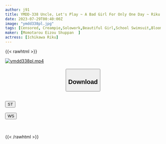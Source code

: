 ```yaml
---
author: j91
title: YMDD-338 Uncle, Let's Play ~ A Bad Girl For Only One Day ~ Riku Ichikawa
date: 2023-07-29T00:40:00Z
image: "ymdd338pl.jpg"
tags: [Censored, Creampie,Solowork,Beautiful Girl,School Swimsuit,Bloomers,School Uniform]
maker: [Momotarou Eizou Shuppan  ]
actress: [Ichikawa Riku]
---
```



{{< rawhtml >}}

<div class="video" data-videoid="Mjd0Wpxd06CYoX">
    <a href="javascript:;">
        <img src="https://my.j91.asia/posts/ymdd338pl/ymdd338pl.jpg" width="WIDTH" height="HEIGHT" alt="ymdd338pl.mp4" loading="lazy">
    </a>
</div>

<script type="text/javascript" src="https://j91.asia/asset/on-demand-st.js"></script>

<br>
  <link rel="stylesheet" href="https://j91.asia/asset/bs5.css">
  
  <center>
  <button class="btn btn-primary" type="button" data-bs-toggle="collapse" data-bs-target=".multi-collapse" aria-expanded="false" aria-controls="multiCollapseExample1 multiCollapseExample2"><h2>Download</h2></button></center>
</p>
<div class="row">
  <div class="col">
    <div class="collapse multi-collapse" id="multiCollapseExample1">
      <div class="card card-body">
	      	      <br>
<div class="buttons">  
<a href="https://streamtape.to/v/Mjd0Wpxd06CYoX"><button class="btn-hover color-3"><i class="fa fa-download"></i> ST</button></a></div>
    </div>
  </div>
</div>
  <div class="col">
    <div class="collapse multi-collapse" id="multiCollapseExample2">
      <div class="card card-body">
	      <br>
<div class="buttons">
    <a href="https://streamruby.com/06sgmyxsn4vw.html"><button class="btn-hover color-9"><i class="fa fa-download"></i> WS</button></a></div>
<br><br>
      </div>
    </div>
  </div>
</div>

{{< /rawhtml >}}
